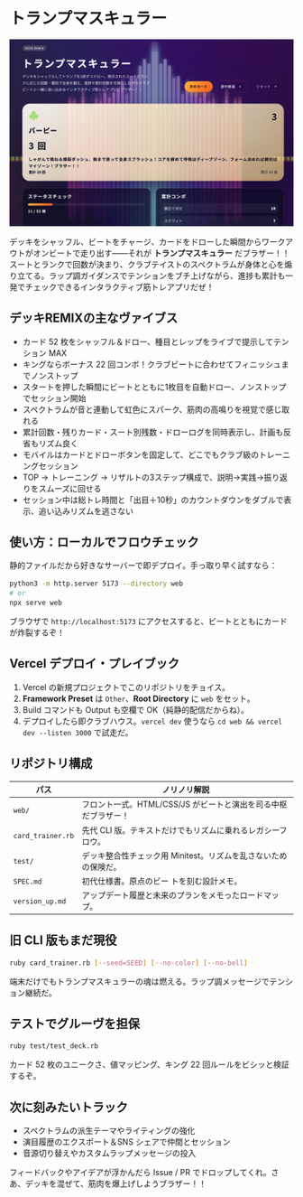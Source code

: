 # トランプマスキュラー

![トランプマスキュラーのスクリーンショット](readme.png)

デッキをシャッフル、ビートをチャージ、カードをドローした瞬間からワークアウトがオンビートで走り出す――それが **トランプマスキュラー** だブラザー！！スートとランクで回数が決まり、クラブテイストのスペクトラムが身体と心を煽り立てる。ラップ調ガイダンスでテンションをブチ上げながら、進捗も累計も一発でチェックできるインタラクティブ筋トレアプリだぜ！

## デッキREMIXの主なヴァイブス

- カード 52 枚をシャッフル＆ドロー、種目とレップをライブで提示してテンション MAX
- キングならボーナス 22 回コンボ！クラブビートに合わせてフィニッシュまでノンストップ
- スタートを押した瞬間にビートとともに1枚目を自動ドロー、ノンストップでセッション開始
- スペクトラムが音と連動して虹色にスパーク、筋肉の高鳴りを視覚で感じ取れる
- 累計回数・残りカード・スート別残数・ドローログを同時表示し、計画も反省もリズム良く
- モバイルはカードとドローボタンを固定して、どこでもクラブ級のトレーニングセッション
- TOP → トレーニング → リザルトの3ステップ構成で、説明→実践→振り返りをスムーズに回せる
- セッション中は総トレ時間と「出目＋10秒」のカウントダウンをダブルで表示、追い込みリズムを逃さない

## 使い方：ローカルでフロウチェック

静的ファイルだから好きなサーバーで即デプロイ。手っ取り早く試すなら：

```bash
python3 -m http.server 5173 --directory web
# or
npx serve web
```

ブラウザで `http://localhost:5173` にアクセスすると、ビートとともにカードが炸裂するぞ！

## Vercel デプロイ・プレイブック

1. Vercel の新規プロジェクトでこのリポジトリをチョイス。
2. **Framework Preset** は `Other`、**Root Directory** に `web` をセット。
3. Build コマンドも Output も空欄で OK（純静的配信だからね）。
4. デプロイしたら即クラブハウス。`vercel dev` 使うなら `cd web && vercel dev --listen 3000` で試走だ。

## リポジトリ構成

| パス | ノリノリ解説 |
| --- | --- |
| `web/` | フロント一式。HTML/CSS/JS がビートと演出を司る中枢だブラザー！ |
| `card_trainer.rb` | 先代 CLI 版。テキストだけでもリズムに乗れるレガシーフロウ。 |
| `test/` | デッキ整合性チェック用 Minitest。リズムを乱さないための保険だ。 |
| `SPEC.md` | 初代仕様書。原点のビー トを刻む設計メモ。 |
| `version_up.md` | アップデート履歴と未来のプランをメモったロードマップ。 |

## 旧 CLI 版もまだ現役

```bash
ruby card_trainer.rb [--seed=SEED] [--no-color] [--no-bell]
```

端末だけでもトランプマスキュラーの魂は燃える。ラップ調メッセージでテンション継続だ。

## テストでグルーヴを担保

```bash
ruby test/test_deck.rb
```

カード 52 枚のユニークさ、値マッピング、キング 22 回ルールをビシッと検証するぞ。

## 次に刻みたいトラック

- スペクトラムの派生テーマやライティングの強化
- 演目履歴のエクスポート＆SNS シェアで仲間とセッション
- 音源切り替えやカスタムラップメッセージの投入

フィードバックやアイデアが浮かんだら Issue / PR でドロップしてくれ。さあ、デッキを混ぜて、筋肉を爆上げしようブラザー！！
